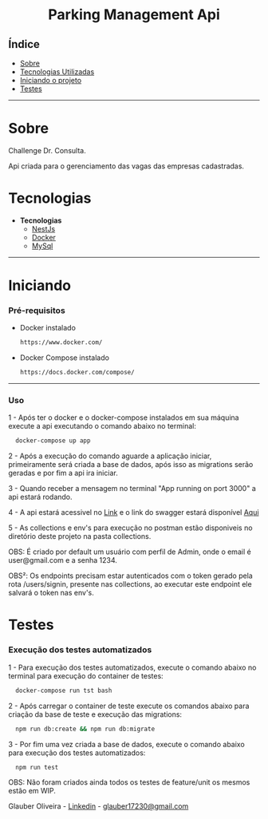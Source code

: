 <h1 align="center"> Parking Management Api </h1>

## Índice

- [Sobre](#Sobre)
- [Tecnologias Utilizadas](#Tecnologias)
- [Iniciando o projeto](#Iniciando)
- [Testes](#Testes)

<hr>


<!-- About -->

# Sobre

<p align="left"> Challenge Dr. Consulta. </p>
<p align="left"> Api criada para o gerenciamento das vagas das empresas cadastradas. </p>

<!-- TECHNOLOGIES -->

# Tecnologias

- **Tecnologias**
  - [NestJs](https://nestjs.com/)
  - [Docker](https://www.docker.com/)
  - [MySql](https://www.mysql.com/)

<hr>


<!-- TECHNOLOGIES -->

# Iniciando

### Pré-requisitos

- Docker instalado

  ```sh
  https://www.docker.com/
  ```

- Docker Compose instalado

  ```sh
  https://docs.docker.com/compose/
  ```

<hr>

### Uso

1 - Após ter o docker e o docker-compose instalados em sua máquina execute a api executando o comando abaixo no terminal:
  ```sh
    docker-compose up app
  ```

2 - Após a execução do comando aguarde a aplicação iniciar, primeiramente será criada a base de dados, após isso as migrations serão geradas e por fim a api ira iniciar.

3 - Quando receber a mensagem no terminal "App running on port 3000" a api estará rodando.

4 - A api estará acessivel no [Link](http://localhost:3000) e o link do swagger estará disponível [Aqui](http://localhost:3000/api)

5 - As collections e env's para execução no postman estão disponiveis no diretório deste projeto na pasta collections.

<p>OBS: É criado por default um usuário com perfil de Admin, onde o email é user@gmail.com e a senha 1234.</p>
<p>OBS²: Os endpoints precisam estar autenticados com o token gerado pela rota /users/signin, presente nas collections, ao executar este endpoint ele salvará o token nas env's.</p>

# Testes
### Execução dos testes automatizados

1 - Para execução dos testes automatizados, execute o comando abaixo no terminal para execução do container de testes:
  ```sh 
    docker-compose run tst bash
  ```
2 - Após carregar o container de teste execute os comandos abaixo para criação da base de teste e execução das migrations:
  ```sh
    npm run db:create && npm run db:migrate
  ```
3 - Por fim uma vez criada a base de dados, execute o comando abaixo para execução dos testes automatizados:
  ```sh
    npm run test
  ```      
OBS: Não foram criados ainda todos os testes de feature/unit os mesmos estão em WIP.

Glauber Oliveira - [Linkedin](https://www.linkedin.com/in/gcolliveira/) - glauber17230@gmail.com 

